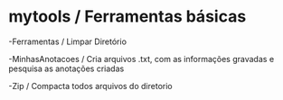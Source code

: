# mytools / Ferramentas básicas

-Ferramentas / Limpar Diretório

-MinhasAnotacoes / Cria arquivos .txt, com as informações gravadas e pesquisa as anotações criadas

-Zip / Compacta todos arquivos do diretorio

